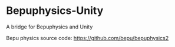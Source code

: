 # Bepuphysics-Unity
A bridge for Bepuphysics and Unity

Bepu physics source code: https://github.com/bepu/bepuphysics2
